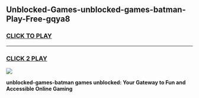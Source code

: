 
## Unblocked-Games-unblocked-games-batman-Play-Free-gqya8
<h3>
<a href="https://premium76.site?title=unblocked-games-batman&ref=18A1">CLICK TO PLAY</a></h3>
<hr>

<h3>
<a href="https://premium76.site?title=unblocked-games-batman&ref=18A1">CLICK 2 PLAY</a>
  
</h3>

<a href="https://premium76.site?title=unblocked-games-batman&ref=18A1"><img src="https://clearcache.store/games.png"></a>


**unblocked-games-batman games unblocked: Your Gateway to Fun and Accessible Online Gaming**
